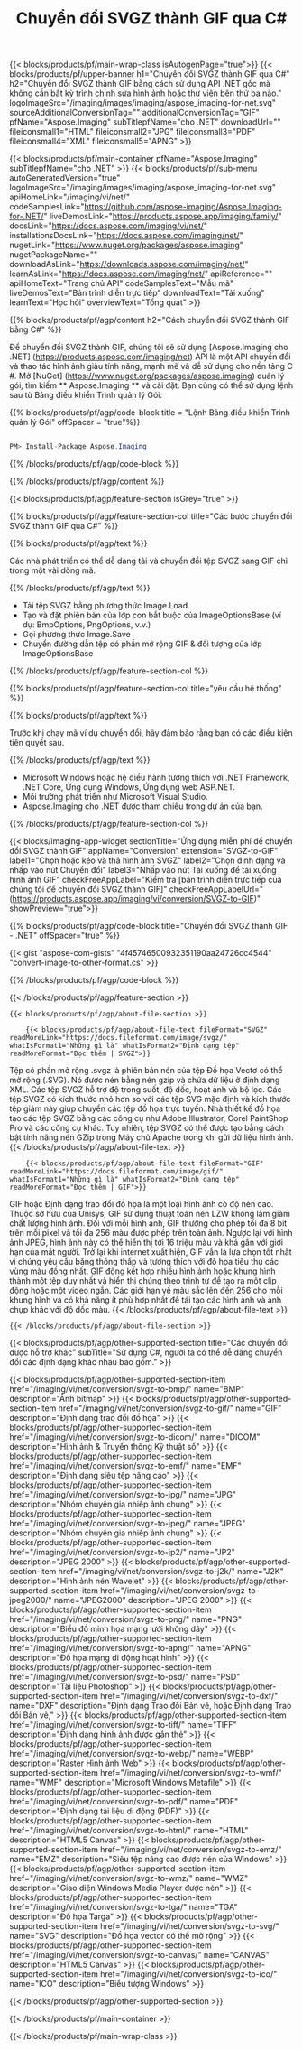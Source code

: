 ﻿---
title: Chuyển đổi SVGZ thành GIF qua C# 
weight: 3920
url: /vi/net/conversion/svgz-to-gif/ 
lang: vi
langdirlevel: 2
locales: ja,it,zh-hant,ru,de,es,fr,nl,id,lt,pl,pt,vi,tr,ko,zh-hans,ar,hi,th,sv,cs,uk,he
description: Mã mẫu cho chuyển đổi SVGZ sang GIF C #. Sử dụng mã mẫu API cho hàng loạt tệp SVGZ để chuyển đổi GIF trong VB.NET, Asp.NET hoặc bất kỳ ứng dụng dựa trên .NET nào.
---

{{< blocks/products/pf/main-wrap-class isAutogenPage="true">}}
{{< blocks/products/pf/upper-banner h1="Chuyển đổi SVGZ thành GIF qua C#" h2="Chuyển đổi SVGZ thành GIF bằng cách sử dụng API .NET gốc mà không cần bất kỳ trình chỉnh sửa hình ảnh hoặc thư viện bên thứ ba nào." logoImageSrc="/imaging/images/imaging/aspose_imaging-for-net.svg" sourceAdditionalConversionTag="" additionalConversionTag="GIF" pfName="Aspose.Imaging" subTitlepfName="cho .NET" downloadUrl="" fileiconsmall1="HTML" fileiconsmall2="JPG" fileiconsmall3="PDF" fileiconsmall4="XML" fileiconsmall5="APNG" >}}


{{< blocks/products/pf/main-container pfName="Aspose.Imaging" subTitlepfName="cho .NET" >}}
{{< blocks/products/pf/sub-menu autoGeneratedVersion="true" logoImageSrc="/imaging/images/imaging/aspose_imaging-for-net.svg" apiHomeLink="/imaging/vi/net/" codeSamplesLink="https://github.com/aspose-imaging/Aspose.Imaging-for-.NET/" liveDemosLink="https://products.aspose.app/imaging/family/" docsLink="https://docs.aspose.com/imaging/vi/net/" installationsDocsLink="https://docs.aspose.com/imaging/net/" nugetLink="https://www.nuget.org/packages/aspose.imaging" nugetPackageName="" downloadAsLink="https://downloads.aspose.com/imaging/net/" learnAsLink="https://docs.aspose.com/imaging/net/" apiReference="" apiHomeText="Trang chủ API" codeSamplesText="Mẫu mã" liveDemosText="Bản trình diễn trực tiếp" downloadText="Tải xuống" learnText="Học hỏi" overviewText="Tổng quat" >}}

{{% blocks/products/pf/agp/content h2="Cách chuyển đổi SVGZ thành GIF bằng C#" %}}

Để chuyển đổi SVGZ thành GIF, chúng tôi sẽ sử dụng [Aspose.Imaging cho .NET] (https://products.aspose.com/imaging/net) API là một API chuyển đổi và thao tác hình ảnh giàu tính năng, mạnh mẽ và dễ sử dụng cho nền tảng C #. Mở [NuGet] (https://www.nuget.org/packages/aspose.imaging) quản lý gói, tìm kiếm ** Aspose.Imaging ** và cài đặt. Bạn cũng có thể sử dụng lệnh sau từ Bảng điều khiển Trình quản lý Gói.

{{% blocks/products/pf/agp/code-block title = "Lệnh Bảng điều khiển Trình quản lý Gói" offSpacer = "true"%}}

```cs

PM> Install-Package Aspose.Imaging

```

{{% /blocks/products/pf/agp/code-block %}}

{{% /blocks/products/pf/agp/content %}}

{{< blocks/products/pf/agp/feature-section isGrey="true" >}}

{{% blocks/products/pf/agp/feature-section-col title="Các bước chuyển đổi SVGZ thành GIF qua C#" %}}

{{% blocks/products/pf/agp/text %}}

Các nhà phát triển có thể dễ dàng tải và chuyển đổi tệp SVGZ sang GIF chỉ trong một vài dòng mã.

{{% /blocks/products/pf/agp/text %}}

+ Tải tệp SVGZ bằng phương thức Image.Load
+ Tạo và đặt phiên bản của lớp con bắt buộc của ImageOptionsBase (ví dụ: BmpOptions, PngOptions, v.v.)
+ Gọi phương thức Image.Save
+ Chuyển đường dẫn tệp có phần mở rộng GIF & đối tượng của lớp ImageOptionsBase

{{% /blocks/products/pf/agp/feature-section-col %}}

{{% blocks/products/pf/agp/feature-section-col title="yêu cầu hệ thống" %}}

{{% blocks/products/pf/agp/text %}}

Trước khi chạy mã ví dụ chuyển đổi, hãy đảm bảo rằng bạn có các điều kiện tiên quyết sau.

{{% /blocks/products/pf/agp/text %}}

- Microsoft Windows hoặc hệ điều hành tương thích với .NET Framework, .NET Core, Ứng dụng Windows, Ứng dụng web ASP.NET.
- Môi trường phát triển như Microsoft Visual Studio.
- Aspose.Imaging cho .NET được tham chiếu trong dự án của bạn.

{{% /blocks/products/pf/agp/feature-section-col %}}

{{< blocks/imaging-app-widget
        sectionTitle="Ứng dụng miễn phí để chuyển đổi SVGZ thành GIF"
        appName="Conversion"
        extension="SVGZ-to-GIF"
        label1="Chọn hoặc kéo và thả hình ảnh SVGZ"
        label2="Chọn định dạng và nhấp vào nút Chuyển đổi"
        label3="Nhấp vào nút Tải xuống để tải xuống hình ảnh GIF"
        checkFreeAppLabel="Kiểm tra [bản trình diễn trực tiếp của chúng tôi để chuyển đổi SVGZ thành GIF]"
        checkFreeAppLabelUrl="(https://products.aspose.app/imaging/vi/conversion/SVGZ-to-GIF)"
        showPreview="true">}}

{{% blocks/products/pf/agp/code-block title="Chuyển đổi SVGZ thành GIF - .NET" offSpacer="true" %}}

{{< gist "aspose-com-gists" "4f45746500932351190aa24726cc4544" "convert-image-to-other-format.cs" >}}

{{% /blocks/products/pf/agp/code-block %}}

{{< /blocks/products/pf/agp/feature-section >}}

    {{< blocks/products/pf/agp/about-file-section >}}
       
        {{< blocks/products/pf/agp/about-file-text fileFormat="SVGZ" readMoreLink="https://docs.fileformat.com/image/svgz/" whatIsFormat1="Những gì là" whatIsFormat2="Định dạng tệp" readMoreFormat="Đọc thêm | SVGZ">}}
Tệp có phần mở rộng .svgz là phiên bản nén của tệp Đồ họa Vectơ có thể mở rộng (.SVG). Nó được nén bằng nén gzip và chứa dữ liệu ở định dạng XML. Các tệp SVGZ hỗ trợ độ trong suốt, độ dốc, hoạt ảnh và bộ lọc. Các tệp SVGZ có kích thước nhỏ hơn so với các tệp SVG mặc định và kích thước tệp giảm này giúp chuyển các tệp đồ họa trực tuyến. Nhà thiết kế đồ họa tạo các tệp SVGZ bằng các công cụ như Adobe Illustrator, Corel PaintShop Pro và các công cụ khác. Tuy nhiên, tệp SVGZ có thể được tạo bằng cách bật tính năng nén GZip trong Máy chủ Apache trong khi gửi dữ liệu hình ảnh.
        {{< /blocks/products/pf/agp/about-file-text >}}

        {{< blocks/products/pf/agp/about-file-text fileFormat="GIF" readMoreLink="https://docs.fileformat.com/image/gif/" whatIsFormat1="Những gì là" whatIsFormat2="Định dạng tệp" readMoreFormat="Đọc thêm | GIF">}}
GIF hoặc Định dạng trao đổi đồ họa là một loại hình ảnh có độ nén cao. Thuộc sở hữu của Unisys, GIF sử dụng thuật toán nén LZW không làm giảm chất lượng hình ảnh. Đối với mỗi hình ảnh, GIF thường cho phép tối đa 8 bit trên mỗi pixel và tối đa 256 màu được phép trên toàn ảnh. Ngược lại với hình ảnh JPEG, hình ảnh này có thể hiển thị tới 16 triệu màu và khá gần với giới hạn của mắt người. Trở lại khi internet xuất hiện, GIF vẫn là lựa chọn tốt nhất vì chúng yêu cầu băng thông thấp và tương thích với đồ họa tiêu thụ các vùng màu đồng nhất. GIF động kết hợp nhiều hình ảnh hoặc khung hình thành một tệp duy nhất và hiển thị chúng theo trình tự để tạo ra một clip động hoặc một video ngắn. Các giới hạn về màu sắc lên đến 256 cho mỗi khung hình và có khả năng ít phù hợp nhất để tái tạo các hình ảnh và ảnh chụp khác với độ dốc màu.
        {{< /blocks/products/pf/agp/about-file-text >}}

    {{< /blocks/products/pf/agp/about-file-section >}}

<!-- aboutfile Ends -->

{{< blocks/products/pf/agp/other-supported-section title="Các chuyển đổi được hỗ trợ khác" subTitle="Sử dụng C#, người ta có thể dễ dàng chuyển đổi các định dạng khác nhau bao gồm." >}}

{{< blocks/products/pf/agp/other-supported-section-item href="/imaging/vi/net/conversion/svgz-to-bmp/" name="BMP" description="Ảnh bitmap" >}}
{{< blocks/products/pf/agp/other-supported-section-item href="/imaging/vi/net/conversion/svgz-to-gif/" name="GIF" description="Định dạng trao đổi đồ họa" >}}
{{< blocks/products/pf/agp/other-supported-section-item href="/imaging/vi/net/conversion/svgz-to-dicom/" name="DICOM" description="Hình ảnh & Truyền thông Kỹ thuật số" >}}
{{< blocks/products/pf/agp/other-supported-section-item href="/imaging/vi/net/conversion/svgz-to-emf/" name="EMF" description="Định dạng siêu tệp nâng cao" >}}
{{< blocks/products/pf/agp/other-supported-section-item href="/imaging/vi/net/conversion/svgz-to-jpg/" name="JPG" description="Nhóm chuyên gia nhiếp ảnh chung" >}}
{{< blocks/products/pf/agp/other-supported-section-item href="/imaging/vi/net/conversion/svgz-to-jpeg/" name="JPEG" description="Nhóm chuyên gia nhiếp ảnh chung" >}}
{{< blocks/products/pf/agp/other-supported-section-item href="/imaging/vi/net/conversion/svgz-to-jp2/" name="JP2" description="JPEG 2000" >}}
{{< blocks/products/pf/agp/other-supported-section-item href="/imaging/vi/net/conversion/svgz-to-j2k/" name="J2K" description="Hình ảnh nén Wavelet" >}}
{{< blocks/products/pf/agp/other-supported-section-item href="/imaging/vi/net/conversion/svgz-to-jpeg2000/" name="JPEG2000" description="JPEG 2000" >}}
{{< blocks/products/pf/agp/other-supported-section-item href="/imaging/vi/net/conversion/svgz-to-png/" name="PNG" description="Biểu đồ minh họa mạng lưới không dây" >}}
{{< blocks/products/pf/agp/other-supported-section-item href="/imaging/vi/net/conversion/svgz-to-apng/" name="APNG" description="Đồ họa mạng di động hoạt hình" >}}
{{< blocks/products/pf/agp/other-supported-section-item href="/imaging/vi/net/conversion/svgz-to-psd/" name="PSD" description="Tài liệu Photoshop" >}}
{{< blocks/products/pf/agp/other-supported-section-item href="/imaging/vi/net/conversion/svgz-to-dxf/" name="DXF" description="Định dạng Trao đổi Bản vẽ, hoặc Định dạng Trao đổi Bản vẽ," >}}
{{< blocks/products/pf/agp/other-supported-section-item href="/imaging/vi/net/conversion/svgz-to-tiff/" name="TIFF" description="Định dạng hình ảnh được gắn thẻ" >}}
{{< blocks/products/pf/agp/other-supported-section-item href="/imaging/vi/net/conversion/svgz-to-webp/" name="WEBP" description="Raster Hình ảnh Web" >}}
{{< blocks/products/pf/agp/other-supported-section-item href="/imaging/vi/net/conversion/svgz-to-wmf/" name="WMF" description="Microsoft Windows Metafile" >}}
{{< blocks/products/pf/agp/other-supported-section-item href="/imaging/vi/net/conversion/svgz-to-pdf/" name="PDF" description="Định dạng tài liệu di động (PDF)" >}}
{{< blocks/products/pf/agp/other-supported-section-item href="/imaging/vi/net/conversion/svgz-to-html/" name="HTML" description="HTML5 Canvas" >}}
{{< blocks/products/pf/agp/other-supported-section-item href="/imaging/vi/net/conversion/svgz-to-emz/" name="EMZ" description="Siêu tệp nâng cao được nén của Windows" >}}
{{< blocks/products/pf/agp/other-supported-section-item href="/imaging/vi/net/conversion/svgz-to-wmz/" name="WMZ" description="Giao diện Windows Media Player được nén" >}}
{{< blocks/products/pf/agp/other-supported-section-item href="/imaging/vi/net/conversion/svgz-to-tga/" name="TGA" description="Đồ họa Targa" >}}
{{< blocks/products/pf/agp/other-supported-section-item href="/imaging/vi/net/conversion/svgz-to-svg/" name="SVG" description="Đồ họa vector có thể mở rộng" >}}
{{< blocks/products/pf/agp/other-supported-section-item href="/imaging/vi/net/conversion/svgz-to-canvas/" name="CANVAS" description="HTML5 Canvas" >}}
{{< blocks/products/pf/agp/other-supported-section-item href="/imaging/vi/net/conversion/svgz-to-ico/" name="ICO" description="Biểu tượng Windows" >}}

{{< /blocks/products/pf/agp/other-supported-section >}}

{{< /blocks/products/pf/main-container >}}
    
{{< /blocks/products/pf/main-wrap-class >}}
